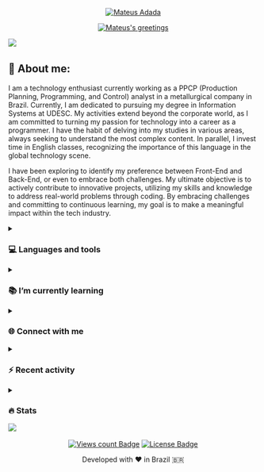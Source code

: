 <div align="center">
  <p>
    <a href="https://github.com/mateusadada">
      <img src="https://readme-typing-svg.demolab.com?font=Fira+Code&size=22&duration=1&pause=1000&center=true&vCenter=true&repeat=false&random=false&width=510&height=25&lines=Mateus+Adada" alt="Mateus Adada"/></a>
  </p>
  
  <p>
    <a href="https://github.com/mateusadada">
      <img src="https://readme-typing-svg.demolab.com?font=Fira+Code&size=22&pause=1000&center=true&vCenter=true&random=false&width=510&height=30&lines=Hello+there!;I'm+a+passionate+developer+from+Brazil;Always+learning+new+things;Nice+to+meet+you!+Happy+coding!+🚀" alt="Mateus's greetings"/></a>
  </p>
</div>

<img src="https://user-images.githubusercontent.com/73097560/115834477-dbab4500-a447-11eb-908a-139a6edaec5c.gif">

## 💫 About me:
I am a technology enthusiast currently working as a PPCP (Production Planning, Programming, and Control) analyst in a metallurgical company in Brazil. Currently, I am dedicated to pursuing my degree in Information Systems at UDESC. My activities extend beyond the corporate world, as I am committed to turning my passion for technology into a career as a programmer. I have the habit of delving into my studies in various areas, always seeking to understand the most complex content. In parallel, I invest time in English classes, recognizing the importance of this language in the global technology scene.

I have been exploring to identify my preference between Front-End and Back-End, or even to embrace both challenges. My ultimate objective is to actively contribute to innovative projects, utilizing my skills and knowledge to address real-world problems through coding. By embracing challenges and committing to continuous learning, my goal is to make a meaningful impact within the tech industry.

<details> 
  <summary><h3>💻 Languages and tools</h3></summary>
     <div>
          <a href="https://www.python.org/">
             <img loading="lazy" src="https://skillicons.dev/icons?i=py" width="40" height="40"/>
         </a>
           <a href="https://en.wikipedia.org/wiki/HTML5">
             <img loading="lazy" src="https://skillicons.dev/icons?i=html" width="40" height="40"/>
         </a>
           <a href="https://en.wikipedia.org/wiki/CSS">
             <img loading="lazy" src="https://skillicons.dev/icons?i=css" width="40" height="40"/>
         </a>
         <a href="https://en.wikipedia.org/wiki/JavaScript">
             <img loading="lazy" src="https://skillicons.dev/icons?i=js" width="40" height="40"/>
         </a>
         <a href="https://www.jetbrains.com/">
             <img loading="lazy" src="https://cdn.jsdelivr.net/gh/devicons/devicon/icons/jetbrains/jetbrains-original.svg" width="40" height="40"/>
         </a>
         <a href="https://code.visualstudio.com/">
             <img loading="lazy" src="https://skillicons.dev/icons?i=vscode" width="40" height="40"/>
         </a>
         <a href="https://moodle.org/">
             <img loading="lazy" src="https://cdn.jsdelivr.net/gh/devicons/devicon/icons/moodle/moodle-original.svg" width="40" height="40"/>
         </a>
     </div>
</details>

<details> 
  <summary><h3>📚 I’m currently learning</h3></summary>
     <div>
          <a href="https://www.python.org/">
             <img loading="lazy" src="https://skillicons.dev/icons?i=py" width="40" height="40"/>
         </a>
           <a href="https://en.wikipedia.org/wiki/HTML5">
             <img loading="lazy" src="https://skillicons.dev/icons?i=html" width="40" height="40"/>
         </a>
           <a href="https://en.wikipedia.org/wiki/CSS">
             <img loading="lazy" src="https://skillicons.dev/icons?i=css" width="40" height="40"/>
         </a>
         <a href="https://en.wikipedia.org/wiki/JavaScript">
             <img loading="lazy" src="https://skillicons.dev/icons?i=js" width="40" height="40"/>
         </a>
     </div>
</details>

<details> 
  <summary><h3>🌐 Connect with me</h3></summary>
     <div>
          <a href = "mailto:mateusadada@gmail.com"><img loading="lazy" src="https://img.shields.io/badge/Gmail-D14836?style=for-the-badge&logo=gmail&logoColor=white" target="_blank"></a>
          <a href="https://www.linkedin.com/in/mateusadada" target="_blank"><img loading="lazy" src="https://img.shields.io/badge/-LinkedIn-%230077B5?style=for-the-badge&logo=linkedin&logoColor=white" target="_blank"></a>   
          <a href="https://instagram.com/mateusadada" target="_blank"><img loading="lazy" src="https://img.shields.io/badge/-Instagram-%23E4405F?style=for-the-badge&logo=instagram&logoColor=white" target="_blank"></a>
     </div>
</details>

<details> 
  <summary><h3>⚡ Recent activity</h3></summary>
     
<!--START_SECTION:activity-->
1. 🗣 Commented on [#2801](https://github.com/gustavoguanabara/git-github/issues/2801#issuecomment-1821062705) in [gustavoguanabara/git-github](https://github.com/gustavoguanabara/git-github)
2. 🗣 Commented on [#2771](https://github.com/gustavoguanabara/git-github/issues/2771#issuecomment-1789533648) in [gustavoguanabara/git-github](https://github.com/gustavoguanabara/git-github)
3. 🗣 Commented on [#2772](https://github.com/gustavoguanabara/git-github/issues/2772#issuecomment-1789533311) in [gustavoguanabara/git-github](https://github.com/gustavoguanabara/git-github)
4. 🗣 Commented on [#15](https://github.com/cursoemvideo/cursoemvideo-python/issues/15#issuecomment-1780891919) in [cursoemvideo/cursoemvideo-python](https://github.com/cursoemvideo/cursoemvideo-python)
5. 🗣 Commented on [#6](https://github.com/cursoemvideo/cursoemvideo-python/issues/6#issuecomment-1780882959) in [cursoemvideo/cursoemvideo-python](https://github.com/cursoemvideo/cursoemvideo-python)
<!--END_SECTION:activity-->
</details>

<details> 
  <summary><h3>🔥 Stats</h3></summary>
<!-- statistics -->
<div align="center">
     <a href="https://github.com/mateusadada">
     <img loading="lazy" height="165em" src="https://streak-stats.demolab.com?user=mateusadada&theme=dracula&exclude_days=Sun%2CSat&hide_border=true&"/><br><br>
     <img loading="lazy" height="165em" src="https://github-readme-stats.vercel.app/api/top-langs/?username=mateusadada&layout=compact&langs_count=7&theme=dracula&hide_border=true&"/>
     <img loading="lazy" height="165em" src="https://github-readme-stats.vercel.app/api?username=mateusadada&show_icons=true&theme=dracula&include_all_commits=true&count_private=true&hide_border=true&"/>
</div>
     
<!-- snake -->
<picture>
       <source media="(prefers-color-scheme: dark)" srcset="https://raw.githubusercontent.com/mateusadada/mateusadada/snake/github-contribution-grid-snake-dark.svg">
       <source media="(prefers-color-scheme: light)" srcset="https://raw.githubusercontent.com/mateusadada/mateusadada/snake/github-contribution-grid-snake.svg">
       <img alt="github contribution grid snake animation" src="https://raw.githubusercontent.com/mateusadada/mateusadada/snake/github-contribution-grid-snake.svg">
</picture>
</details>

<img src="https://user-images.githubusercontent.com/73097560/115834477-dbab4500-a447-11eb-908a-139a6edaec5c.gif">
<div align="center">
  <p><a href="https://github.com/mateusadada"><img src="https://komarev.com/ghpvc/?username=mateusadada&color=447ff7&label=views" alt="Views count Badge"/></a>
  <a href="https://github.com/mateusadada/mateusadada/blob/main/LICENSE"><img src="https://img.shields.io/github/license/mateusadada/mateusadada?color=2b9348" alt="License Badge"/></a></p>
  <p>Developed with ❤️ in Brazil 🇧🇷</p>
</div>
